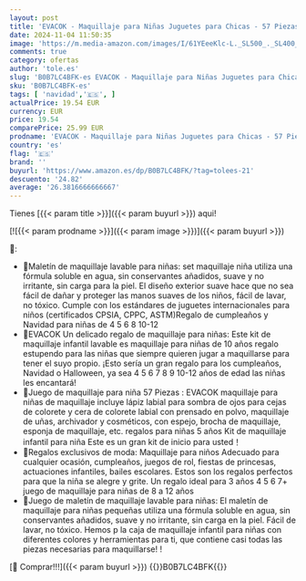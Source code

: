 ```yaml
---
layout: post
title: 'EVACOK - Maquillaje para Niñas Juguetes para Chicas - 57 Piezas Set de Maquillaje Niñas  Kit de Maquillaje Niñas  Juguete de Maquillaje Lavable Regalo de cumpleaños y Navidad para niñas de 4 5 6 8 10-12'
date: 2024-11-04 11:50:35
image: 'https://m.media-amazon.com/images/I/61YEeeKlc-L._SL500_._SL400_.jpg'
comments: true
category: ofertas
author: 'tole.es'
slug: 'B0B7LC4BFK-es EVACOK - Maquillaje para Niñas Juguetes para Chicas - 57...'
sku: 'B0B7LC4BFK-es'
tags: [ 'navidad','🇪🇸', ]
actualPrice: 19.54 EUR
currency: EUR
price: 19.54
comparePrice: 25.99 EUR
prodname: 'EVACOK - Maquillaje para Niñas Juguetes para Chicas - 57 Piezas Set de Maquillaje Niñas  Kit de Maquillaje Niñas  Juguete de Maquillaje Lavable Regalo de cumpleaños y Navidad para niñas de 4 5 6 8 10-12'
country: 'es'
flag: '🇪🇸'
brand: ''
buyurl: 'https://www.amazon.es/dp/B0B7LC4BFK/?tag=tolees-21'
descuento: '24.82'
average: '26.3816666666667'
---
```


Tienes [{{< param title >}}]({{< param buyurl >}}) aqui!

[![{{< param prodname >}}]({{< param image >}})]({{< param buyurl >}})

🔎:

- 🔆Maletín de maquillaje lavable para niñas: set maquillaje niña utiliza una fórmula soluble en agua, sin conservantes añadidos, suave y no irritante, sin carga para la piel. El diseño exterior suave hace que no sea fácil de dañar y proteger las manos suaves de los niños, fácil de lavar, no tóxico. Cumple con los estándares de juguetes internacionales para niños (certificados CPSIA, CPPC, ASTM)Regalo de cumpleaños y Navidad para niñas de 4 5 6 8 10-12
- 🔆EVACOK Un delicado regalo de maquillaje para niñas: Este kit de maquillaje infantil lavable es maquillaje para niñas de 10 años regalo estupendo para las niñas que siempre quieren jugar a maquillarse para tener el suyo propio. ¡Esto sería un gran regalo para los cumpleaños, Navidad o Halloween, ya sea 4 5 6 7 8 9 10-12 años de edad las niñas les encantará!
- 🔆Juego de maquillaje para niña 57 Piezas : EVACOK maquillaje para niñas de maquillaje incluye lápiz labial para sombra de ojos para cejas de colorete y cera de colorete labial con prensado en polvo, maquillaje de uñas, archivador y cosméticos, con espejo, brocha de maquillaje, esponja de maquillaje, etc. regalos para niñas 5 años Kit de maquillaje infantil para niña Este es un gran kit de inicio para usted！
- 🔆Regalos exclusivos de moda: Maquillaje para niños Adecuado para cualquier ocasión, cumpleaños, juegos de rol, fiestas de princesas, actuaciones infantiles, bailes escolares. Estos son los regalos perfectos para que la niña se alegre y grite. Un regalo ideal para 3 años 4 5 6 7+ juego de maquillaje para niñas de 8 a 12 años
- 🔆Juego de maletín de maquillaje lavable para niñas: El maletín de maquillaje para niñas pequeñas utiliza una fórmula soluble en agua, sin conservantes añadidos, suave y no irritante, sin carga en la piel. Fácil de lavar, no tóxico. Hemos p la caja de maquillaje infantil para niñas con diferentes colores y herramientas para ti, que contiene casi todas las piezas necesarias para maquillarse! !

[🛒 Comprar!!!]({{< param buyurl >}})
{{<world>}}B0B7LC4BFK{{</world>}}
